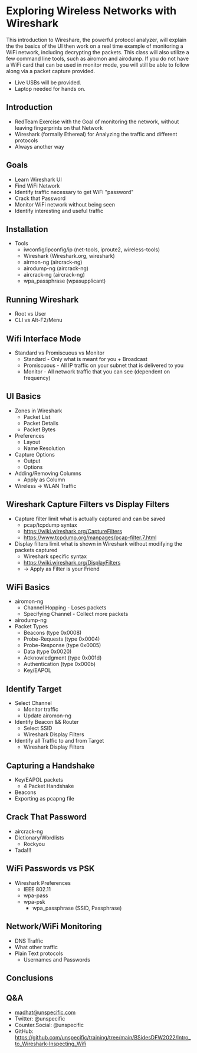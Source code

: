 # Exploring Wireless Networks with Wireshark

This introduction to Wireshare, the powerful protocol analyzer, will explain the the basics of the UI then work on a real time example of monitoring a WiFi network, including decrypting the packets.  This class will also utilize a few command line tools, such as airomon and airodump.  If you do not have a WiFi card that can be used in monitor mode, you will still be able to follow along via a packet capture provided.  
* Live USBs will be provided.
* Laptop needed for hands on.


## Introduction
- RedTeam Exercise with the Goal of monitoring the network, without leaving fingerprints on that Network
- Wireshark (formally Ethereal) for Analyzing the traffic and different protocols
- Always another way

## Goals
- Learn Wireshark UI
- Find WiFi Network
- Identify traffic necessary to get WiFi "password"
- Crack that Password
- Monitor WiFi network without being seen
- Identify interesting and useful traffic

## Installation
- Tools
  - iwconfig/ipconfig/ip (net-tools, iproute2, wireless-tools)
  - Wireshark (Wireshark.org, wireshark)
  - airmon-ng (aircrack-ng)
  - airodump-ng (aircrack-ng)
  - aircrack-ng (aircrack-ng)
  - wpa_passphrase (wpasupplicant)


## Running Wireshark
- Root vs User
- CLI vs Alt-F2/Menu

## Wifi Interface Mode
- Standard vs Promiscuous vs Monitor
  - Standard - Only what is meant for you + Broadcast
  - Promiscuous - All IP traffic on your subnet that is delivered to you
  - Monitor - All network traffic that you can see (dependent on frequency)

## UI Basics
- Zones in Wireshark
  - Packet List
  - Packet Details
  - Packet Bytes
- Preferences
  - Layout
  - Name Resolution
- Capture Options
  - Output
  - Options
- Adding/Removing Columns
  - Apply as Column
- Wireless -> WLAN Traffic

## Wireshark Capture Filters vs Display Filters
- Capture filter limit what is actually captured and can be saved
  - pcap/tcpdump syntax
  - https://wiki.wireshark.org/CaptureFilters
  - https://www.tcpdump.org/manpages/pcap-filter.7.html
- Display filters limit what is shown in Wireshark without modifying the packets captured
  - Wireshark specific syntax
  - https://wiki.wireshark.org/DisplayFilters
  - <right-click> -> Apply as Filter is your Friend

## WiFi Basics
- airomon-ng
  - Channel Hopping - Loses packets
  - Specifying Channel - Collect more packets
- airodump-ng
- Packet Types
  - Beacons (type 0x0008)
  - Probe-Requests (type 0x0004)
  - Probe-Response (type 0x0005)
  - Data (type 0x0020)
  - Acknowledgment (type 0x001d)  
  - Authentication (type 0x000b)
  - Key/EAPOL

## Identify Target
- Select Channel
  - Monitor traffic
  - Update airomon-ng
- Identify Beacon && Router
  - Select SSID
  - Wireshark Display Filters
- Identify all Traffic to and from Target
  - Wireshark Display Filters

## Capturing a Handshake
- Key/EAPOL packets
  - 4 Packet Handshake
- Beacons
- Exporting as pcapng file

## Crack That Password
- aircrack-ng
- Dictionary/Wordlists
  - Rockyou
- Tada!!!

## WiFi Passwords vs PSK
- Wireshark Preferences
  - IEEE 802.11
  - wpa-pass
  - wpa-psk
    - wpa_passphrase (SSID, Passphrase)

## Network/WiFi Monitoring
- DNS Traffic
- What other traffic
- Plain Text protocols
  - Usernames and Passwords

## Conclusions

## Q&A
- madhat@unspecific.com
- Twitter: @unspecific
- Counter.Social: @unspecific
- GitHub: https://github.com/unspecific/training/tree/main/BSidesDFW2022/Intro_to_Wireshark-Inspecting_Wifi
